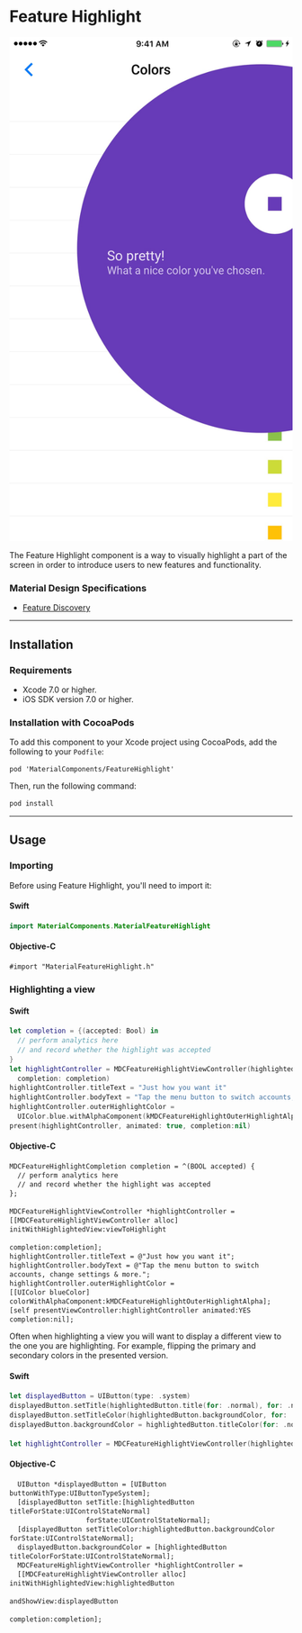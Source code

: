# Feature Highlight

<!--{% if site.link_to_site == "true" %}-->
[![Feature Highlight](docs/assets/feature_highlight.png)](docs/assets/feature_highlight.mp4)
<!--{% else %}<div class="ios-animation right" markdown="1"><video src="docs/assets/feature_highlight.mp4" autoplay loop></video></div>{% endif %}-->

The Feature Highlight component is a way to visually highlight a part of the screen in order to introduce users to new features and functionality.

### Material Design Specifications

<ul class="icon-list">
<li class="icon-link"><a href="https://material.google.com/growth-communications/feature-discovery.html">Feature Discovery</a></li>
</ul>

- - -

## Installation

### Requirements

- Xcode 7.0 or higher.
- iOS SDK version 7.0 or higher.

### Installation with CocoaPods

To add this component to your Xcode project using CocoaPods, add the following to your `Podfile`:

~~~
pod 'MaterialComponents/FeatureHighlight'
~~~

Then, run the following command:

~~~ bash
pod install
~~~

- - -

## Usage

### Importing

Before using Feature Highlight, you'll need to import it:

<!--<div class="material-code-render" markdown="1">-->
#### Swift
~~~ swift
import MaterialComponents.MaterialFeatureHighlight
~~~

#### Objective-C
~~~ objc
#import "MaterialFeatureHighlight.h"
~~~
<!--</div>-->

### Highlighting a view

<!--<div class="material-code-render" markdown="1">-->
#### Swift
~~~ swift
let completion = {(accepted: Bool) in
  // perform analytics here
  // and record whether the highlight was accepted
}
let highlightController = MDCFeatureHighlightViewController(highlightedView: viewToHighlight,
  completion: completion)
highlightController.titleText = "Just how you want it"
highlightController.bodyText = "Tap the menu button to switch accounts, change settings & more."
highlightController.outerHighlightColor =
  UIColor.blue.withAlphaComponent(kMDCFeatureHighlightOuterHighlightAlpha)
present(highlightController, animated: true, completion:nil)
~~~

#### Objective-C
~~~ objc
MDCFeatureHighlightCompletion completion = ^(BOOL accepted) {
  // perform analytics here
  // and record whether the highlight was accepted
};

MDCFeatureHighlightViewController *highlightController =
[[MDCFeatureHighlightViewController alloc] initWithHighlightedView:viewToHighlight
                                                        completion:completion];
highlightController.titleText = @"Just how you want it";
highlightController.bodyText = @"Tap the menu button to switch accounts, change settings & more.";
highlightController.outerHighlightColor =
[[UIColor blueColor] colorWithAlphaComponent:kMDCFeatureHighlightOuterHighlightAlpha];
[self presentViewController:highlightController animated:YES completion:nil];
~~~
<!--</div>-->

Often when highlighting a view you will want to display a different view to the one you are highlighting. For example, flipping the primary and secondary colors in the presented version.

<!--<div class="material-code-render" markdown="1">-->
#### Swift
~~~ swift
let displayedButton = UIButton(type: .system)
displayedButton.setTitle(highlightedButton.title(for: .normal), for: .normal)
displayedButton.setTitleColor(highlightedButton.backgroundColor, for: .normal)
displayedButton.backgroundColor = highlightedButton.titleColor(for: .normal)

let highlightController = MDCFeatureHighlightViewController(highlightedView: highlightedButton, andShow: displayedButton, completion: completion)
~~~

#### Objective-C
~~~ objc
  UIButton *displayedButton = [UIButton buttonWithType:UIButtonTypeSystem];
  [displayedButton setTitle:[highlightedButton titleForState:UIControlStateNormal]
                   forState:UIControlStateNormal];
  [displayedButton setTitleColor:highlightedButton.backgroundColor forState:UIControlStateNormal];
  displayedButton.backgroundColor = [highlightedButton titleColorForState:UIControlStateNormal];
  MDCFeatureHighlightViewController *highlightController =
  [[MDCFeatureHighlightViewController alloc] initWithHighlightedView:highlightedButton
                                                         andShowView:displayedButton
                                                          completion:completion];
~~~
<!--</div>-->
